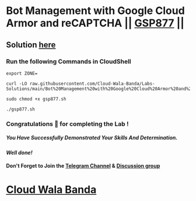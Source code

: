 # Bot Management with Google Cloud Armor and reCAPTCHA || [GSP877](https://www.cloudskillsboost.google/focuses/88281?parent=catalog) ||

## Solution [here](https://youtu.be/D0xHkdiIGWE)

### Run the following Commands in CloudShell

```
export ZONE=
```
```
curl -LO raw.githubusercontent.com/Cloud-Wala-Banda/Labs-Solutions/main/Bot%20Management%20with%20Google%20Cloud%20Armor%20and%20reCAPTCHA/gsp877.sh

sudo chmod +x gsp877.sh

./gsp877.sh
```

### Congratulations 🎉 for completing the Lab !

##### *You Have Successfully Demonstrated Your Skills And Determination.*

#### *Well done!*

#### Don't Forget to Join the [Telegram Channel](https://t.me/cloudwalabanda) & [Discussion group](https://t.me/cloudwalabandachats)

# [Cloud Wala Banda](https://www.youtube.com/@cloudwalabanda)
